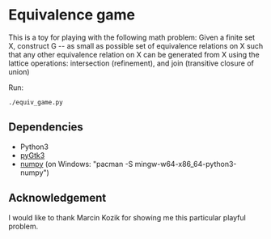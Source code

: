# Equivalence game

This is a toy for playing with the following math problem: Given a finite set X, construct G -- as small as possible set of equivalence relations on X such that any other equivalence relation on X can be generated from X using the lattice operations: intersection (refinement), and join (transitive closure of union)

Run:
```
./equiv_game.py
```

## Dependencies
+ Python3
+ [pyGtk3](https://pygobject.readthedocs.io/en/latest/getting_started.html)
+ [numpy](https://pypi.org/project/numpy/) (on Windows: "pacman -S mingw-w64-x86_64-python3-numpy")

## Acknowledgement

I would like to thank Marcin Kozik for showing me this particular playful problem.

